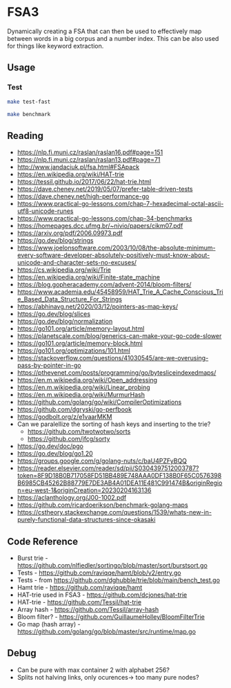 # FSA3
Dynamically creating a FSA that can then be used to effectively map between words in a big corpus and a number index.
This can be also used for things like keyword extraction.

## Usage

### Test
```sh
make test-fast
```

```sh
make benchmark
```

## Reading
- https://nlp.fi.muni.cz/raslan/raslan16.pdf#page=151
- https://nlp.fi.muni.cz/raslan/raslan13.pdf#page=71
- http://www.jandaciuk.pl/fsa.html#FSApack
- https://en.wikipedia.org/wiki/HAT-trie
- https://tessil.github.io/2017/06/22/hat-trie.html
- https://dave.cheney.net/2019/05/07/prefer-table-driven-tests
- https://dave.cheney.net/high-performance-go
- https://www.practical-go-lessons.com/chap-7-hexadecimal-octal-ascii-utf8-unicode-runes
- https://www.practical-go-lessons.com/chap-34-benchmarks
- https://homepages.dcc.ufmg.br/~nivio/papers/cikm07.pdf
- https://arxiv.org/pdf/2006.09973.pdf
- https://go.dev/blog/strings
- https://www.joelonsoftware.com/2003/10/08/the-absolute-minimum-every-software-developer-absolutely-positively-must-know-about-unicode-and-character-sets-no-excuses/
- https://cs.wikipedia.org/wiki/Trie
- https://en.wikipedia.org/wiki/Finite-state_machine
- https://blog.gopheracademy.com/advent-2014/bloom-filters/
- https://www.academia.edu/45458959/HAT_Trie_A_Cache_Conscious_Trie_Based_Data_Structure_For_Strings
- https://abhinavg.net/2020/03/12/pointers-as-map-keys/
- https://go.dev/blog/slices
- https://go.dev/blog/normalization
- https://go101.org/article/memory-layout.html
- https://planetscale.com/blog/generics-can-make-your-go-code-slower
- https://go101.org/article/memory-block.html
- https://go101.org/optimizations/101.html
- https://stackoverflow.com/questions/41030545/are-we-overusing-pass-by-pointer-in-go
- https://pthevenet.com/posts/programming/go/bytesliceindexedmaps/
- https://en.m.wikipedia.org/wiki/Open_addressing
- https://en.m.wikipedia.org/wiki/Linear_probing
- https://en.m.wikipedia.org/wiki/MurmurHash
- https://github.com/golang/go/wiki/CompilerOptimizations
- https://github.com/dgryski/go-perfbook
- https://godbolt.org/z/e1vaarMKM
- Can we paralellize the sorting of hash keys and inserting to the trie?
  - https://github.com/twotwotwo/sorts
  - https://github.com/jfcg/sorty
- https://go.dev/doc/pgo
- https://go.dev/blog/go1.20
- https://groups.google.com/g/golang-nuts/c/baU4PZFyBQQ
- https://reader.elsevier.com/reader/sd/pii/S0304397512003787?token=8F9D18B0B717058FD51BB489E748AAA0DF138B0F65C0576398B6985CB45262B88779E7DE3AB4A01DEA11E481C991474B&originRegion=eu-west-1&originCreation=20230204163136
- https://aclanthology.org/J00-1002.pdf
- https://github.com/ricardoerikson/benchmark-golang-maps
- https://cstheory.stackexchange.com/questions/1539/whats-new-in-purely-functional-data-structures-since-okasaki

## Code Reference
- Burst trie - https://github.com/nlfiedler/sortingo/blob/master/sort/burstsort.go
- Tests - https://github.com/raviqqe/hamt/blob/v2/entry.go
- Tests - from https://github.com/dghubble/trie/blob/main/bench_test.go
- Hamt trie - https://github.com/raviqqe/hamt
- HAT-trie used in FSA3 - https://github.com/dcjones/hat-trie
- HAT-trie - https://github.com/Tessil/hat-trie
- Array hash - https://github.com/Tessil/array-hash
- Bloom filter? - https://github.com/GuillaumeHolley/BloomFilterTrie
- Go map (hash array) - https://github.com/golang/go/blob/master/src/runtime/map.go

## Debug
- Can be pure with max container 2 with alphabet 256?
- Splits not halving links, only ocurences-> too many pure nodes?
